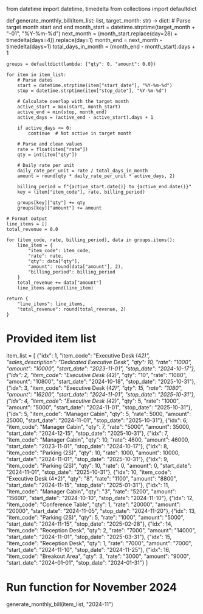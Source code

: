 from datetime import datetime, timedelta
from collections import defaultdict

def generate_monthly_bill(item_list: list, target_month: str) -> dict:
    # Parse target month start and end
    month_start = datetime.strptime(target_month + "-01", "%Y-%m-%d")
    next_month = (month_start.replace(day=28) + timedelta(days=4)).replace(day=1)
    month_end = next_month - timedelta(days=1)
    total_days_in_month = (month_end - month_start).days + 1

    groups = defaultdict(lambda: {"qty": 0, "amount": 0.0})
    
    for item in item_list:
        # Parse dates
        start = datetime.strptime(item["start_date"], "%Y-%m-%d")
        stop = datetime.strptime(item["stop_date"], "%Y-%m-%d")
        
        # Calculate overlap with the target month
        active_start = max(start, month_start)
        active_end = min(stop, month_end)
        active_days = (active_end - active_start).days + 1
        
        if active_days <= 0:
            continue  # Not active in target month

        # Parse and clean values
        rate = float(item["rate"])
        qty = int(item["qty"])
        
        # Daily rate per unit
        daily_rate_per_unit = rate / total_days_in_month
        amount = round(qty * daily_rate_per_unit * active_days, 2)

        billing_period = f"{active_start.date()} to {active_end.date()}"
        key = (item["item_code"], rate, billing_period)
        
        groups[key]["qty"] += qty
        groups[key]["amount"] += amount

    # Format output
    line_items = []
    total_revenue = 0.0

    for (item_code, rate, billing_period), data in groups.items():
        line_item = {
            "item_code": item_code,
            "rate": rate,
            "qty": data["qty"],
            "amount": round(data["amount"], 2),
            "billing_period": billing_period
        }
        total_revenue += data["amount"]
        line_items.append(line_item)

    return {
        "line_items": line_items,
        "total_revenue": round(total_revenue, 2)
    }

# Provided item list
item_list = [
    {"idx": 1, "item_code": "Executive Desk (4*2)", "sales_description": "Dedicated Executive Desk", "qty": 10, "rate": "1000", "amount": "10000", "start_date": "2023-11-01", "stop_date": "2024-10-17"},
    {"idx": 2, "item_code": "Executive Desk (4*2)", "qty": "10", "rate": "1080", "amount": "10800", "start_date": "2024-10-18", "stop_date": "2025-10-31"},
    {"idx": 3, "item_code": "Executive Desk (4*2)", "qty": 15, "rate": "1080", "amount": "16200", "start_date": "2024-11-01", "stop_date": "2025-10-31"},
    {"idx": 4, "item_code": "Executive Desk (4*2)", "qty": 5, "rate": "1000", "amount": "5000", "start_date": "2024-11-01", "stop_date": "2025-10-31"},
    {"idx": 5, "item_code": "Manager Cabin", "qty": 5, "rate": 5000, "amount": 25000, "start_date": "2024-11-01", "stop_date": "2025-10-31"},
    {"idx": 6, "item_code": "Manager Cabin", "qty": 7, "rate": "5000", "amount": 35000, "start_date": "2024-12-15", "stop_date": "2025-10-31"},
    {"idx": 7, "item_code": "Manager Cabin", "qty": 10, "rate": 4600, "amount": 46000, "start_date": "2023-11-01", "stop_date": "2024-10-17"},
    {"idx": 8, "item_code": "Parking (2S)", "qty": 10, "rate": 1000, "amount": 10000, "start_date": "2024-11-01", "stop_date": "2025-10-31"},
    {"idx": 9, "item_code": "Parking (2S)", "qty": 10, "rate": 0, "amount": 0, "start_date": "2024-11-01", "stop_date": "2025-10-31"},
    {"idx": 10, "item_code": "Executive Desk (4*2)", "qty": "8", "rate": "1100", "amount": "8800", "start_date": "2024-11-15", "stop_date": "2025-01-31"},
    {"idx": 11, "item_code": "Manager Cabin", "qty": "3", "rate": "5200", "amount": "15600", "start_date": "2024-10-10", "stop_date": "2024-11-10"},
    {"idx": 12, "item_code": "Conference Table", "qty": 1, "rate": "20000", "amount": "20000", "start_date": "2024-11-05", "stop_date": "2024-11-20"},
    {"idx": 13, "item_code": "Parking (2S)", "qty": 5, "rate": "1000", "amount": "5000", "start_date": "2024-11-15", "stop_date": "2025-02-28"},
    {"idx": 14, "item_code": "Reception Desk", "qty": 2, "rate": "7000", "amount": "14000", "start_date": "2024-11-01", "stop_date": "2025-03-31"},
    {"idx": 15, "item_code": "Reception Desk", "qty": 1, "rate": "7000", "amount": "7000", "start_date": "2024-11-10", "stop_date": "2024-11-25"},
    {"idx": 16, "item_code": "Breakout Area", "qty": 3, "rate": "3000", "amount": "9000", "start_date": "2024-01-01", "stop_date": "2024-01-31"}
]

# Run function for November 2024
generate_monthly_bill(item_list, "2024-11")

